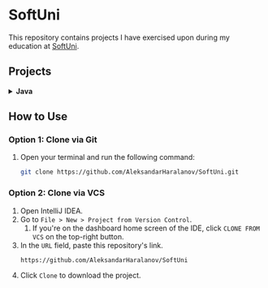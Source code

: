 # SoftUni
This repository contains projects I have exercised upon during my education at [SoftUni](https://softuni.bg/).

## Projects
<details>
    <summary><b>Java</b></summary>
    <details>
        <summary>Basics</summary>
        <ol>
            <li>
                <a href="src/io/github/aleksandarharalanov/softuni/java/basics/firststepsincoding/lab">
                    First Steps In Coding - Lab
                </a>
            </li>
            <li>
                <a href="src/io/github/aleksandarharalanov/softuni/java/basics/firststepsincoding/exercise">
                    First Steps In Coding - Exercise
                </a>
            </li>
            <li>
                <a href="src/io/github/aleksandarharalanov/softuni/java/basics/conditionalstatements/lab">
                    Conditional Statements - Lab
                </a>
            </li>
            <li>
                <a href="src/io/github/aleksandarharalanov/softuni/java/basics/conditionalstatements/exercise">
                    Conditional Statements - Exercise
                </a>
            </li>
            <li>
                <a href="src/io/github/aleksandarharalanov/softuni/java/basics/conditionalstatements/advanced/lab">
                    Conditional Statements Advanced - Lab
                </a>
            </li>
            <li>
                <a href="src/io/github/aleksandarharalanov/softuni/java/basics/conditionalstatements/advanced/exercise">
                    Conditional Statements Advanced - Exercise
                </a>
            </li>
            <li>For Loop - Lab</li>
            <li>For Loop - Exercise</li>
            <li>While Loop - Lab</li>
            <li>While Loop - Exercise</li>
            <li>Nested Loops - Lab</li>
            <li>Nested Loops - Exercise</li>
        </ol>
    </details>
</details>

## How to Use
### Option 1: Clone via Git
1. Open your terminal and run the following command:
    ```bash
    git clone https://github.com/AleksandarHaralanov/SoftUni.git
    ```

### Option 2: Clone via VCS
1. Open IntelliJ IDEA.
2. Go to `File > New > Project from Version Control`.
   1. If you're on the dashboard home screen of the IDE, click `CLONE FROM VCS` on the top-right button.
3. In the `URL` field, paste this repository's link.
    ```
    https://github.com/AleksandarHaralanov/SoftUni
    ```
4. Click `Clone` to download the project.